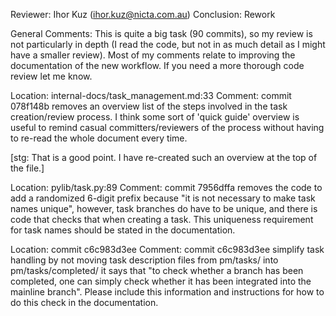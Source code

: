 Reviewer: Ihor Kuz (ihor.kuz@nicta.com.au)
Conclusion: Rework

General Comments:
This is quite a big task (90 commits), so my review is not particularly in depth
(I read the code, but not in as much detail as I might have a smaller review).
Most of my comments relate to improving the documentation of the new workflow.
If you need a more thorough code review let me know.

Location: internal-docs/task_management.md:33
Comment:
commit 078f148b removes an overview list of the steps involved in the task creation/review process.
I think some sort of 'quick guide' overview is useful to remind casual committers/reviewers of the process without having to re-read the whole document every time.

[stg: That is a good point.
I have re-created such an overview at the top of the file.]

Location: pylib/task.py:89
Comment:
commit 7956dffa removes the code to add a randomized 6-digit prefix because "it is not necessary to make task names unique", however, task branches do have to be unique, and there is code that checks that when creating a task.
This uniqueness requirement for task names should be stated in the documentation.

Location: commit c6c983d3ee
Comment:
commit c6c983d3ee simplify task handling by not moving task description files from pm/tasks/ into pm/tasks/completed/ it says that "to check whether a branch has been completed, one can simply check whether it has been integrated into the mainline branch".
Please include this information and instructions for how to do this check in the documentation.

